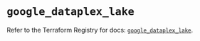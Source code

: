 # `google_dataplex_lake`

Refer to the Terraform Registry for docs: [`google_dataplex_lake`](https://registry.terraform.io/providers/hashicorp/google/6.44.0/docs/resources/dataplex_lake).
